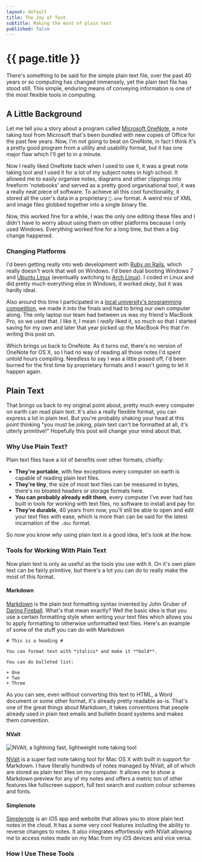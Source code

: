 ```yaml
---
layout: default
title: The Joy of Text
subtitle: Making the most of plain text
published: false
---
```


# {{ page.title }} #

There's something to be said for the simple plain text file, over the past 40 years or so computing has changed immensely, yet the plain text file has stood still. This simple, enduring means of conveying information is one of the most flexible tools in computing.

## A Little Background ##

Let me tell you a story about a program called [Microsoft OneNote][onenote], a note taking tool from Microsoft that's been bundled with new copies of Office for the past few years. Now, I'm not going to beat on OneNote, in fact I think it's a pretty good program from a utility and usability format, but it has one major flaw which I'll get to in a minute. 

Now I really liked OneNote back when I used to use it, it was a great note taking tool and I used it for a lot of my subject notes in high school. It allowed me to easily organise notes, diagrams and other clippings into freeform 'notebooks' and served as a pretty good organisational tool, it was a really neat piece of software. To achieve all this cool functionality, it stored all the user's data in a proprietary `.one` format. A weird mix of XML and image files globbed together into a single binary file.

Now, this worked fine for a while, I was the only one editing these files and I didn't have to worry about using them on other platforms because I only used Windows. Everything worked fine for a long time, but then a big change happened.

### Changing Platforms ###

I'd been getting really into web development with [Ruby on Rails][rails], which really doesn't work that well on Windows. I'd been dual booting Windows 7 and [Ubuntu Linux][ubuntu] (eventually switching to [Arch Linux][arch]). I coded in Linux and did pretty much everything else in Windows, it worked *okay*, but it was hardly ideal. 

Also around this time I participated in a [local university's programming competition][progcomp], we made it into the finals and had to bring our own computer along. The only laptop our team had between us was my friend's MacBook Pro, so we used that. I like it, I mean I *really* liked it, so much so that I started saving for my own and later that year picked up the MacBook Pro that I'm writing this post on.

Which brings us back to OneNote. As it turns out, there's no version of OneNote for OS X, so I had no way of reading all those notes I'd spent untold hours compiling. Needless to say I was a little pissed off, I'd been burned for the first time by proprietary formats and I wasn't going to let it happen again.

## Plain Text ##

That brings us back to my original point about, pretty much every computer on earth can read plain text. It's also a really flexible format, you can express a lot in plain text. But you're probably shaking your head at this point thinking "you must be joking, plain text can't be formatted at all, it's utterly primitive!" Hopefully this post will change your mind about that. 

### Why Use Plain Text? ###

Plain text files have a lot of benefits over other formats, chiefly:

+ **They're portable**, with few exceptions every computer on earth is capable of reading plain text files.
+ **They're tiny**, the size of most text files can be measured in bytes, there's no bloated headers or storage formats here.
+ **You can probably already edit them**, every computer I've ever had has built in tools for working with text files, no software to install and pay for.
+ **They're durable**, 40 years from now, you'll still be able to open and edit your text files with ease, which is more than can be said for the latest incarnation of the `.doc` format.

So now you know *why* using plain text is a good idea, let's look at the how.

### Tools for Working With Plain Text ###

Now plain text is only as useful as the tools you use with it. On it's own plain text can be fairly primitive, but there's a lot you can do to really make the most of this format.

#### Markdown ####

[Markdown][md] is the plain text formatting syntax invented by John Gruber of [Daring Fireball][df]. What's that mean exactly? Well the basic idea is that you use a certain formatting style when writing your text files which allows you to apply formatting to otherwise unformatted text files. Here's an example of some of the stuff you can do with Markdown

    # This is a heading #

    You can format text with *italics* and make it **bold**.

    You can do bulleted list:
    
    + One
    + Two
    + Three

As you can see, even without converting this text to HTML, a Word document or some other format, it's already pretty readable as-is. That's one of the great things about Markdown, it takes conventions that people already used in plain text emails and bulletin board systems and makes them convention.

#### NValt ####

![NVAlt, a lightning fast, lightweight note taking tool](http://cdn2.brettterpstra.com/wp-content/uploads/2011/01/nvALT2.0Screenshot.jpg?9d7bd4)

[NValt][nvalt] is a super fast note taking tool for Mac OS X with built in support for Markdown. I have literally hundreds of notes managed by NValt, all of which are stored as plain text files on my computer. It allows me to show a Markdown preview for any of my notes and offers a metric ton of other features like fullscreen support, full text search and custom colour schemes and fonts.

#### Simplenote ####

[Simplenote][simplenote] is an iOS app and website that allows you to store plain text notes in the cloud. It has a some very cool features including the ability to reverse changes to notes. It also integrates effortlessly with NValt allowing me to access notes made on my Mac from my iOS devices and vice versa.

### How I Use These Tools ###



[onenote]: http://en.wikipedia.org/wiki/Microsoft_OneNote
[rails]: http://rubyonrails.org/
[ubuntu]: http://www.ubuntu.com/
[arch]: http://www.archlinux.org/
[progcomp]: http://www.computing.unsw.edu.au/progcomp/
[nv]: http://notational.net/
[md]: http://daringfireball.net/projects/markdown
[df]: http://daringfireball.net/
[jekyll]: https://github.com/mojombo/jekyll
[nvalt]: http://brettterpstra.com/project/nvalt/
[simplenote]: http://simplenoteapp.com/